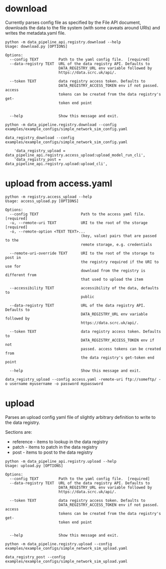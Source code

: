 # download
Currently parses config file as specified by the File API document, downloads the data to the file system (with some caveats around URIs) and writes the metadata.yaml file. 
 
```
python -m data_pipeline_api.registry.download --help
Usage: download.py [OPTIONS]

Options:
  --config TEXT         Path to the yaml config file.  [required]
  --data-registry TEXT  URL of the data registry API. Defaults to
                        DATA_REGISTRY_URL env variable followed by
                        https://data.scrc.uk/api/.

  --token TEXT          data registry access token. Defaults to
                        DATA_REGISTRY_ACCESS_TOKEN env if not passed. access
                        tokens can be created from the data registry's get-
                        token end point


  --help                Show this message and exit.

```

```
python -m data_pipeline.registry.download --config examples/example_configs/simple_network_sim_config.yaml

data_registry_download --config examples/example_configs/simple_network_sim_config.yaml
```
        'data_registry_upload = data_pipeline_api.registry.access_upload:upload_model_run_cli',
        'data_registry_post = data_pipeline_api.registry.upload:upload_cli',
# upload from access.yaml
```
python -m registry.access_upload --help
Usage: access_upload.py [OPTIONS]

Options:
  --config TEXT                   Path to the access yaml file.  [required]
  -u, --remote-uri TEXT           URI to the root of the storage  [required]
  -o, --remote-option <TEXT TEXT>...
                                  (key, value) pairs that are passed to the
                                  remote storage, e.g. credentials

  --remote-uri-override TEXT      URI to the root of the storage to post in
                                  the registry required if the URI to use for
                                  download from the registry is different from
                                  that used to upload the item

  --accessibility TEXT            accessibility of the data, defaults to
                                  public

  --data-registry TEXT            URL of the data registry API. Defaults to
                                  DATA_REGISTRY_URL env variable followed by
                                  https://data.scrc.uk/api/.

  --token TEXT                    data registry access token. Defaults to
                                  DATA_REGISTRY_ACCESS_TOKEN env if not
                                  passed. access tokens can be created from
                                  the data registry's get-token end point

  --help                          Show this message and exit.
```

```
data_registry_upload --config access.yaml -remote-uri ftp://someftp/ -o username myusername -o password mypassword 
```

# upload
Parses an upload config yaml file of slightly arbitrary definition to write to the data registry.

Sections are:
* reference - items to lookup in the data registry
* patch - items to patch in the data registry
* post - items to post to the data registry

```
python -m data_pipeline_api.registry.upload --help
Usage: upload.py [OPTIONS]

Options:
  --config TEXT         Path to the yaml config file.  [required]
  --data-registry TEXT  URL of the data registry API. Defaults to
                        DATA_REGISTRY_URL env variable followed by
                        https://data.scrc.uk/api/.

  --token TEXT          data registry access token. Defaults to
                        DATA_REGISTRY_ACCESS_TOKEN env if not passed. access
                        tokens can be created from the data registry's get-
                        token end point


  --help                Show this message and exit.
```

```
python -m data_pipeline.registry.upload --config examples/example_configs/simple_network_sim_upload.yaml

data_registry_post --config examples/example_configs/simple_network_sim_upload.yaml
```
